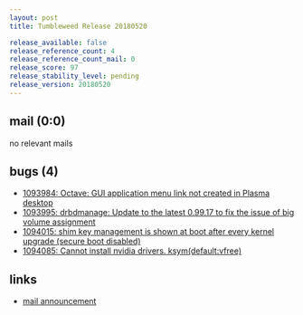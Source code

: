 ```yaml
---
layout: post
title: Tumbleweed Release 20180520

release_available: false
release_reference_count: 4
release_reference_count_mail: 0
release_score: 97
release_stability_level: pending
release_version: 20180520
---
```


## mail (0:0)

no relevant mails

## bugs (4)

<!--more-->

- [1093984: Octave: GUI application menu link not created in Plasma desktop](https://bugzilla.opensuse.org/show_bug.cgi?id=1093984)
- [1093995: drbdmanage: Update to the latest 0.99.17 to fix the issue of big volume assignment](https://bugzilla.opensuse.org/show_bug.cgi?id=1093995)
- [1094015: shim key management is shown at boot after every kernel upgrade (secure boot disabled)](https://bugzilla.opensuse.org/show_bug.cgi?id=1094015)
- [1094085: Cannot install nvidia drivers. ksym(default:vfree)](https://bugzilla.opensuse.org/show_bug.cgi?id=1094085)



## links

- [mail announcement](https://lists.opensuse.org/opensuse-factory/2018-05/msg00274.html)
